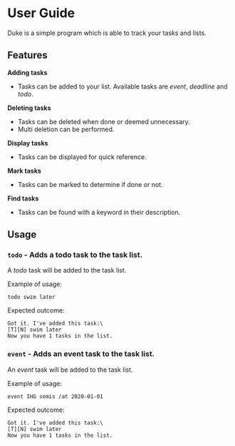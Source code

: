 # User Guide
Duke is a simple program which is able to track your tasks and lists.

## Features 
**Adding tasks** 
- Tasks can be added to your list. Available tasks are *event*, *deadline* and *todo*.

**Deleting tasks**
- Tasks can be deleted when done or deemed unnecessary.
- Multi deletion can be performed.

**Display tasks**
- Tasks can be displayed for quick reference.

**Mark tasks**
- Tasks can be marked to determine if done or not.

**Find tasks**
- Tasks can be found with a keyword in their description.

## Usage

### `todo` - Adds a todo task to the task list.

A *todo* task will be added to the task list.

Example of usage: 

`todo swim later`

Expected outcome:
```
Got it. I've added this task:\  
[T][N] swim later
Now you have 1 tasks in the list.
```
### `event` - Adds an event task to the task list.

An *event* task will be added to the task list.

Example of usage: 

`event IHG semis /at 2020-01-01`

Expected outcome:
```
Got it. I've added this task:\  
[T][N] swim later
Now you have 1 tasks in the list.
```
